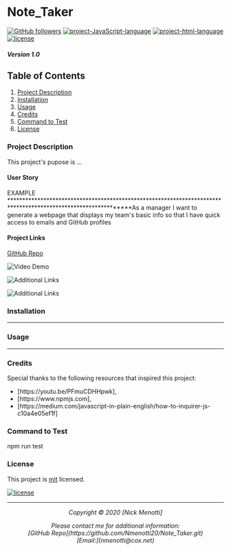 # Note_Taker

[![GitHub followers](https://img.shields.io/github/followers/Nmenotti20?label=Follow&style=social)](https://github.com/Nmenotti20) [![project-JavaScript-language](https://img.shields.io/static/v1?label=javascript&message=72.1%&color=yellow)](https://github.com/Nmenotti20/Note_Taker.git) [![project-html-language](https://img.shields.io/static/v1?label=html&message=27.6%&color=red)](https://github.com/Nmenotti20/Note_Taker.git) [![license](https://img.shields.io/badge/License-mit-brightgreen.svg)](https://choosealicense.com/licenses/mit/)

##### Version 1.0

## Table of Contents

1. [Project Description](#Description)
2. [Installation](#Installation)
3. [Usage](#Usage)
4. [Credits](#Credits)
5. [Command to Test](#Test)
6. [License](#License)

### Project Description

This project's pupose is ...

#### User Story

EXAMPLE ***************************************************************************************************************As a manager
I want to generate a webpage that displays my team's basic info
so that I have quick access to emails and GitHub profiles

#### Project Links

[GitHub Repo](https://github.com/Nmenotti20/Note_Taker.git)<br>

![Video Demo](/Assets/Video_Demo.gif)<br>

![Additional Links](LINK)<br>

![Additional Links](LINK)<br>

### Installation

____________________________________________________________________________________________________________________________________________________________________________________________________________________________________________________________________________________________________________________________________________ 
### Usage

____________________________________________________________________________________________________________________________________________________________________________________________________________________________________________________________________________________________________________________________________________ 

### Credits

Special thanks to the following resources that inspired this project:

<ul>
<li> [https://youtu.be/PFmuCDHHpwk]<https://youtu.be/PFmuCDHHpwk/>, </li>
<li> [https://www.npmjs.com]<https://www.npmjs.com/>, </li>
<li> [https://medium.com/javascript-in-plain-english/how-to-inquirer-js-c10a4e05ef1f]<https://medium.com/javascript-in-plain-english/how-to-inquirer-js-c10a4e05ef1f/> </li>
</ul>

### Command to Test

npm run test

### License

This project is [mit](https://choosealicense.com/licenses/mit) licensed.<br>

[![license](https://img.shields.io/badge/License-mit-brightgreen.svg)](https://choosealicense.com/licenses/mit/)

<hr>
<p align='center'><i>
Copyright © 2020 [Nick Menotti]<br>

<p align='center'><i>
Please contact me for additional information:<br>
[GitHub Repo](https://github.com/Nmenotti20/Note_Taker.git)<br>
[Email:](nmenotti@cox.net)</i></p>
